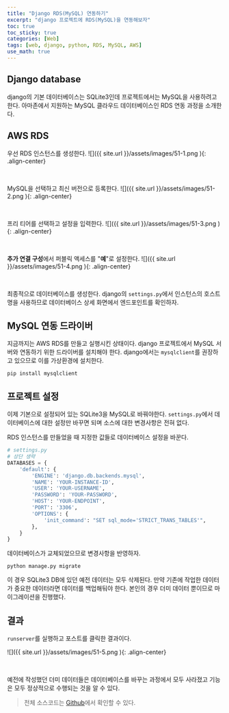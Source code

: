 ```yaml
---
title: "Django RDS(MySQL) 연동하기"
excerpt: "django 프로젝트에 RDS(MySQL)을 연동해보자"
toc: true
toc_sticky: true
categories: [Web]
tags: [web, django, python, RDS, MySQL, AWS]
use_math: true
---
```


## Django database
django의 기본 데이터베이스는 SQLite3인데 프로젝트에서는 MySQL을 사용하려고 한다. 아마존에서 지원하는 MySQL 클라우드 데이터베이스인 RDS 연동 과정을 소개한다.

## AWS RDS

우선 RDS 인스턴스를 생성한다.
![]({{ site.url }}/assets/images/51-1.png ){: .align-center}

<br>

MySQL을 선택하고 최신 버전으로 등록한다.
![]({{ site.url }}/assets/images/51-2.png ){: .align-center}

<br>

프리 티어를 선택하고 설정을 입력한다.
![]({{ site.url }}/assets/images/51-3.png ){: .align-center}

<br>

**추가 연결 구성**에서 퍼블릭 액세스를 "**예**"로 설정한다.
![]({{ site.url }}/assets/images/51-4.png ){: .align-center}

<br>

최종적으로 데이터베이스를 생성한다. django의 `settings.py`에서 인스턴스의 호스트명을 사용하므로 데이터베이스 상세 화면에서 엔드포인트를 확인하자.


## MySQL 연동 드라이버
지금까지는 AWS RDS를 만들고 실행시킨 상태이다. django 프로젝트에서 MySQL 서버와 연동하기 위한 드라이버를 설치해야 한다. django에서는 `mysqlclient`를 권장하고 있으므로 이를 가상환경에 설치한다. 

```
pip install mysqlclient
```

## 프로젝트 설정
이제 기본으로 설정되어 있는 SQLite3을 MySQL로 바꿔야한다. `settings.py`에서 데이터베이스에 대한 설정만 바꾸면 되며 소스에 대한 변경사항은 전혀 없다.  

RDS 인스턴스를 만들었을 때 지정한 값들로 데이터베이스 설정을 바꾼다.

```python
# settings.py
# 상단 생략
DATABASES = {
    'default': {
        'ENGINE': 'django.db.backends.mysql',
        'NAME': 'YOUR-INSTANCE-ID',
        'USER': 'YOUR-USERNAME',
        'PASSWORD': 'YOUR-PASSWORD',
        'HOST': 'YOUR-ENDPOINT',
        'PORT': '3306',
        'OPTIONS': {
            'init_command': "SET sql_mode='STRICT_TRANS_TABLES'",
        },
    }
}
```

데이터베이스가 교체되었으므로 변경사항을 반영하자. 

```
python manage.py migrate
```

이 경우 SQLite3 DB에 있던 예전 데이터는 모두 삭제된다. 만약 기존에 작업한 데이터가 중요한 데이터라면 데이터를 백업해둬야 한다. 본인의 경우 더미 데이터 뿐이므로 마이그레이션을 진행했다.

## 결과
`runserver`를 실행하고 포스트를 클릭한 결과이다. 

![]({{ site.url }}/assets/images/51-5.png ){: .align-center}

<br>

예전에 작성했던 더미 데이터들은 데이터베이스를 바꾸는 과정에서 모두 사라졌고 기능은 모두 정상적으로 수행되는 것을 알 수 있다. 

> 전체 소스코드는 [Github](https://github.com/sys09270883/django-blog)에서 확인할 수 있다.

<br>